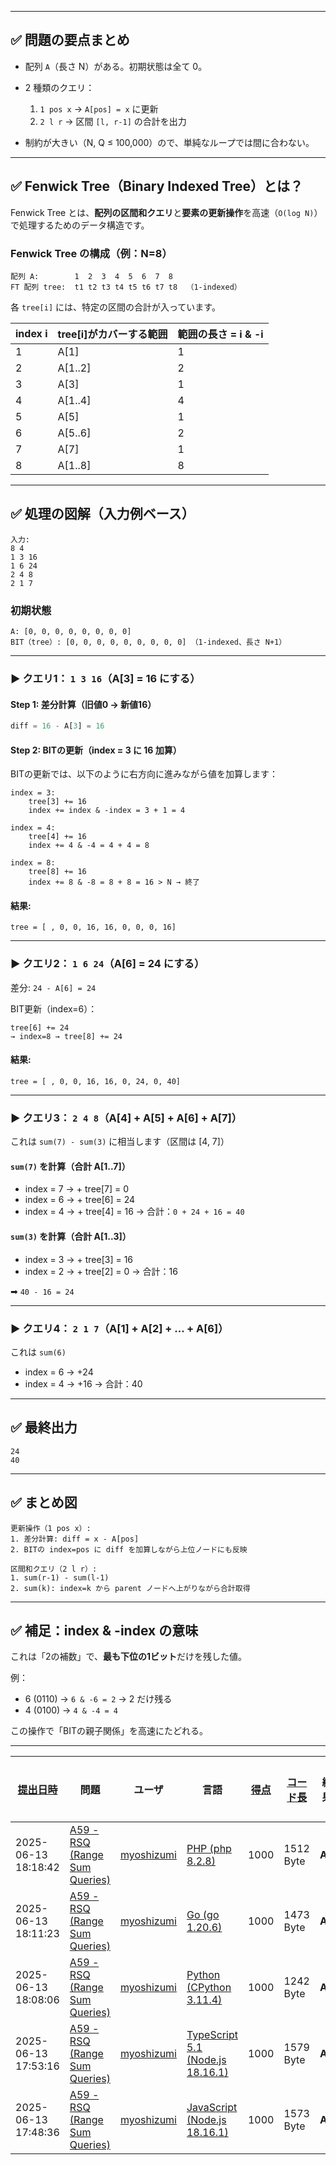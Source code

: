 
---

## ✅ 問題の要点まとめ

* 配列 `A`（長さ N）がある。初期状態は全て 0。
* 2 種類のクエリ：

  1. `1 pos x` → `A[pos] = x` に更新
  2. `2 l r` → 区間 `[l, r-1]` の合計を出力
* 制約が大きい（N, Q ≤ 100,000）ので、単純なループでは間に合わない。

---

## ✅ Fenwick Tree（Binary Indexed Tree）とは？

Fenwick Tree とは、**配列の区間和クエリ**と**要素の更新操作**を高速（`O(log N)`）で処理するためのデータ構造です。

### Fenwick Tree の構成（例：N=8）

```
配列 A:        1  2  3  4  5  6  7  8
FT 配列 tree:  t1 t2 t3 t4 t5 t6 t7 t8  （1-indexed）
```

各 `tree[i]` には、特定の区間の合計が入っています。

| index i | tree\[i]がカバーする範囲 | 範囲の長さ = i & -i |
| ------- | ---------------- | -------------- |
| 1       | A\[1]            | 1              |
| 2       | A\[1..2]         | 2              |
| 3       | A\[3]            | 1              |
| 4       | A\[1..4]         | 4              |
| 5       | A\[5]            | 1              |
| 6       | A\[5..6]         | 2              |
| 7       | A\[7]            | 1              |
| 8       | A\[1..8]         | 8              |

---

## ✅ 処理の図解（入力例ベース）

```
入力:
8 4
1 3 16
1 6 24
2 4 8
2 1 7
```

### 初期状態

```
A: [0, 0, 0, 0, 0, 0, 0, 0]
BIT（tree）: [0, 0, 0, 0, 0, 0, 0, 0, 0] （1-indexed、長さ N+1）
```

---

### ▶ クエリ1： `1 3 16`（A\[3] = 16 にする）

#### Step 1: 差分計算（旧値0 → 新値16）

```ts
diff = 16 - A[3] = 16
```

#### Step 2: BITの更新（index = 3 に 16 加算）

BITの更新では、以下のように右方向に進みながら値を加算します：

```
index = 3:
    tree[3] += 16
    index += index & -index = 3 + 1 = 4

index = 4:
    tree[4] += 16
    index += 4 & -4 = 4 + 4 = 8

index = 8:
    tree[8] += 16
    index += 8 & -8 = 8 + 8 = 16 > N → 終了
```

#### 結果:

```
tree = [ , 0, 0, 16, 16, 0, 0, 0, 16]
```

---

### ▶ クエリ2： `1 6 24`（A\[6] = 24 にする）

差分: `24 - A[6] = 24`

BIT更新（index=6）：

```
tree[6] += 24
→ index=8 → tree[8] += 24
```

#### 結果:

```
tree = [ , 0, 0, 16, 16, 0, 24, 0, 40]
```

---

### ▶ クエリ3： `2 4 8`（A\[4] + A\[5] + A\[6] + A\[7]）

これは `sum(7) - sum(3)` に相当します（区間は \[4, 7]）

#### `sum(7)` を計算（合計 A\[1..7]）

* index = 7 → + tree\[7] = 0
* index = 6 → + tree\[6] = 24
* index = 4 → + tree\[4] = 16
  → 合計：`0 + 24 + 16 = 40`

#### `sum(3)` を計算（合計 A\[1..3]）

* index = 3 → + tree\[3] = 16
* index = 2 → + tree\[2] = 0
  → 合計：16

➡ `40 - 16 = 24`

---

### ▶ クエリ4： `2 1 7`（A\[1] + A\[2] + ... + A\[6]）

これは `sum(6)`

* index = 6 → +24
* index = 4 → +16 → 合計：40

---

## ✅ 最終出力

```
24
40
```

---

## ✅ まとめ図

```
更新操作（1 pos x）:
1. 差分計算: diff = x - A[pos]
2. BITの index=pos に diff を加算しながら上位ノードにも反映

区間和クエリ（2 l r）:
1. sum(r-1) - sum(l-1)
2. sum(k): index=k から parent ノードへ上がりながら合計取得
```

---

## ✅ 補足：index & -index の意味

これは「2の補数」で、**最も下位の1ビット**だけを残した値。

例：

* 6 (0110) → `6 & -6 = 2` → 2 だけ残る
* 4 (0100) → `4 & -4 = 4`

この操作で「BITの親子関係」を高速にたどれる。

---
| [提出日時](https://atcoder.jp/contests/tessoku-book/submissions/me?desc=true&orderBy=created) | 問題 | ユーザ | 言語 | [得点](https://atcoder.jp/contests/tessoku-book/submissions/me?desc=true&orderBy=score) | [コード長](https://atcoder.jp/contests/tessoku-book/submissions/me?orderBy=source_length) | 結果 | [実行時間](https://atcoder.jp/contests/tessoku-book/submissions/me?orderBy=time_consumption) | [メモリ](https://atcoder.jp/contests/tessoku-book/submissions/me?orderBy=memory_consumption) |  |
| --- | --- | --- | --- | --- | --- | --- | --- | --- | --- |
| 2025-06-13 18:18:42 | [A59 - RSQ (Range Sum Queries)](https://atcoder.jp/contests/tessoku-book/tasks/tessoku_book_bg) | [myoshizumi](https://atcoder.jp/users/myoshizumi) | [PHP (php 8.2.8)](https://atcoder.jp/contests/tessoku-book/submissions/me?f.Language=5016) | 1000 | 1512 Byte | **AC** | 75 ms | 36992 KiB | [詳細](https://atcoder.jp/contests/tessoku-book/submissions/66697910) |
| 2025-06-13 18:11:23 | [A59 - RSQ (Range Sum Queries)](https://atcoder.jp/contests/tessoku-book/tasks/tessoku_book_bg) | [myoshizumi](https://atcoder.jp/users/myoshizumi) | [Go (go 1.20.6)](https://atcoder.jp/contests/tessoku-book/submissions/me?f.Language=5002) | 1000 | 1473 Byte | **AC** | 28 ms | 6308 KiB | [詳細](https://atcoder.jp/contests/tessoku-book/submissions/66697804) |
| 2025-06-13 18:08:06 | [A59 - RSQ (Range Sum Queries)](https://atcoder.jp/contests/tessoku-book/tasks/tessoku_book_bg) | [myoshizumi](https://atcoder.jp/users/myoshizumi) | [Python (CPython 3.11.4)](https://atcoder.jp/contests/tessoku-book/submissions/me?f.Language=5055) | 1000 | 1242 Byte | **AC** | 241 ms | 33556 KiB | [詳細](https://atcoder.jp/contests/tessoku-book/submissions/66697752) |
| 2025-06-13 17:53:16 | [A59 - RSQ (Range Sum Queries)](https://atcoder.jp/contests/tessoku-book/tasks/tessoku_book_bg) | [myoshizumi](https://atcoder.jp/users/myoshizumi) | [TypeScript 5.1 (Node.js 18.16.1)](https://atcoder.jp/contests/tessoku-book/submissions/me?f.Language=5058) | 1000 | 1579 Byte | **AC** | 137 ms | 79008 KiB | [詳細](https://atcoder.jp/contests/tessoku-book/submissions/66697551) |
| 2025-06-13 17:48:36 | [A59 - RSQ (Range Sum Queries)](https://atcoder.jp/contests/tessoku-book/tasks/tessoku_book_bg) | [myoshizumi](https://atcoder.jp/users/myoshizumi) | [JavaScript (Node.js 18.16.1)](https://atcoder.jp/contests/tessoku-book/submissions/me?f.Language=5009) | 1000 | 1573 Byte | **AC** | 214 ms | 93588 KiB | [詳細](https://atcoder.jp/contests/tessoku-book/submissions/66697508) |
